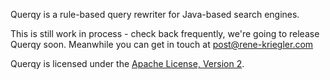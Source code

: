 Querqy is a rule-based query rewriter for Java-based search engines.

This is still work in process - check back frequently, we're going to release Querqy soon. Meanwhile you can get in touch at post@rene-kriegler.com

Querqy is licensed under the [Apache License, Version 2](http://www.apache.org/licenses/LICENSE-2.0.html).